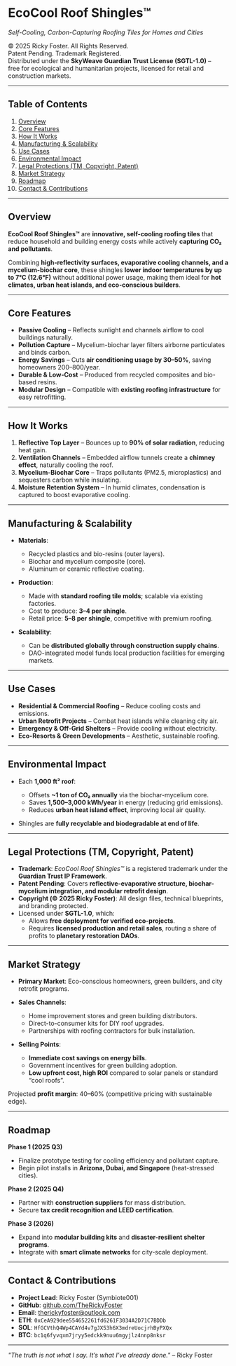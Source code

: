 # EcoCool Roof Shingles™  
*Self-Cooling, Carbon-Capturing Roofing Tiles for Homes and Cities*

© 2025 Ricky Foster. All Rights Reserved.  
Patent Pending. Trademark Registered.  
Distributed under the **SkyWeave Guardian Trust License (SGTL-1.0)** –  
free for ecological and humanitarian projects, licensed for retail and construction markets.

---

## Table of Contents
1. [Overview](#overview)  
2. [Core Features](#core-features)  
3. [How It Works](#how-it-works)  
4. [Manufacturing & Scalability](#manufacturing--scalability)  
5. [Use Cases](#use-cases)  
6. [Environmental Impact](#environmental-impact)  
7. [Legal Protections (TM, Copyright, Patent)](#legal-protections-tm-copyright-patent)  
8. [Market Strategy](#market-strategy)  
9. [Roadmap](#roadmap)  
10. [Contact & Contributions](#contact--contributions)  

---

## Overview

**EcoCool Roof Shingles™** are **innovative, self-cooling roofing tiles** that reduce household and building energy costs while actively **capturing CO₂ and pollutants**.  

Combining **high-reflectivity surfaces, evaporative cooling channels, and a mycelium-biochar core**, these shingles **lower indoor temperatures by up to 7°C (12.6°F)** without additional power usage, making them ideal for **hot climates, urban heat islands, and eco-conscious builders**.

---

## Core Features

- **Passive Cooling** – Reflects sunlight and channels airflow to cool buildings naturally.  
- **Pollution Capture** – Mycelium-biochar layer filters airborne particulates and binds carbon.  
- **Energy Savings** – Cuts **air conditioning usage by 30–50%**, saving homeowners $200–$800/year.  
- **Durable & Low-Cost** – Produced from recycled composites and bio-based resins.  
- **Modular Design** – Compatible with **existing roofing infrastructure** for easy retrofitting.

---

## How It Works

1. **Reflective Top Layer** – Bounces up to **90% of solar radiation**, reducing heat gain.  
2. **Ventilation Channels** – Embedded airflow tunnels create a **chimney effect**, naturally cooling the roof.  
3. **Mycelium-Biochar Core** – Traps pollutants (PM2.5, microplastics) and sequesters carbon while insulating.  
4. **Moisture Retention System** – In humid climates, condensation is captured to boost evaporative cooling.

---

## Manufacturing & Scalability

- **Materials**:  
  - Recycled plastics and bio-resins (outer layers).  
  - Biochar and mycelium composite (core).  
  - Aluminum or ceramic reflective coating.

- **Production**:  
  - Made with **standard roofing tile molds**; scalable via existing factories.  
  - Cost to produce: **$3–$4 per shingle**.  
  - Retail price: **$5–$8 per shingle**, competitive with premium roofing.

- **Scalability**:  
  - Can be **distributed globally through construction supply chains**.  
  - DAO-integrated model funds local production facilities for emerging markets.

---

## Use Cases

- **Residential & Commercial Roofing** – Reduce cooling costs and emissions.  
- **Urban Retrofit Projects** – Combat heat islands while cleaning city air.  
- **Emergency & Off-Grid Shelters** – Provide cooling without electricity.  
- **Eco-Resorts & Green Developments** – Aesthetic, sustainable roofing.

---

## Environmental Impact

- Each **1,000 ft² roof**:  
  - Offsets **~1 ton of CO₂ annually** via the biochar-mycelium core.  
  - Saves **1,500–3,000 kWh/year** in energy (reducing grid emissions).  
  - Reduces **urban heat island effect**, improving local air quality.

- Shingles are **fully recyclable and biodegradable at end of life**.

---

## Legal Protections (TM, Copyright, Patent)

- **Trademark**: *EcoCool Roof Shingles™* is a registered trademark under the **Guardian Trust IP Framework**.  
- **Patent Pending**: Covers **reflective-evaporative structure, biochar-mycelium integration, and modular retrofit design**.  
- **Copyright (© 2025 Ricky Foster)**: All design files, technical blueprints, and branding protected.  
- Licensed under **SGTL-1.0**, which:  
  - Allows **free deployment for verified eco-projects**.  
  - Requires **licensed production and retail sales**, routing a share of profits to **planetary restoration DAOs**.

---

## Market Strategy

- **Primary Market**: Eco-conscious homeowners, green builders, and city retrofit programs.  
- **Sales Channels**:  
  - Home improvement stores and green building distributors.  
  - Direct-to-consumer kits for DIY roof upgrades.  
  - Partnerships with roofing contractors for bulk installation.

- **Selling Points**:  
  - **Immediate cost savings on energy bills**.  
  - Government incentives for green building adoption.  
  - **Low upfront cost, high ROI** compared to solar panels or standard “cool roofs”.

Projected **profit margin**: 40–60% (competitive pricing with sustainable edge).

---

## Roadmap

**Phase 1 (2025 Q3)**  
- Finalize prototype testing for cooling efficiency and pollutant capture.  
- Begin pilot installs in **Arizona, Dubai, and Singapore** (heat-stressed cities).  

**Phase 2 (2025 Q4)**  
- Partner with **construction suppliers** for mass distribution.  
- Secure **tax credit recognition and LEED certification**.

**Phase 3 (2026)**  
- Expand into **modular building kits** and **disaster-resilient shelter programs**.  
- Integrate with **smart climate networks** for city-scale deployment.

---

## Contact & Contributions

- **Project Lead**: Ricky Foster (Symbiote001)  
- **GitHub**: [github.com/TheRickyFoster](https://github.com/TheRickyFoster)  
- **Email**: therickyfoster@outlook.com  
- **ETH**: `0xCeA929dee554652261fd6261F3034A2D71C7BDDb`  
- **SOL**: `HfGCVthQ4Wp4CAYd4v7gJX53h6X3mdreUocjrhByPXQx`  
- **BTC**: `bc1q6fyvqxm7jryy5edckk9nuu6mgyjlz4nnp8nksr`  

---

*"The truth is not what I say. It’s what I’ve already done."* – Ricky Foster
